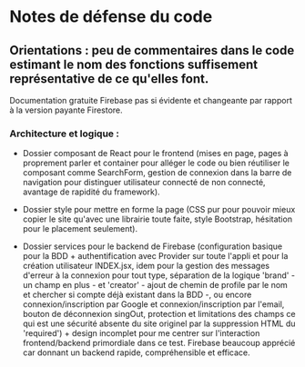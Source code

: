 # Notes de défense du code

## Orientations : peu de commentaires dans le code estimant le nom des fonctions suffisement représentative de ce qu'elles font.
Documentation gratuite Firebase pas si évidente et changeante par rapport à la version payante Firestore.

### Architecture et logique : 

- Dossier composant de React pour le frontend (mises en page, pages à proprement parler et container pour alléger le code ou bien réutiliser le composant comme SearchForm, gestion de connexion dans la barre de navigation pour distinguer utilisateur connecté de non connecté, avantage de rapidité du framework).

- Dossier style pour mettre en forme la page (CSS pur pour pouvoir mieux copier le site qu'avec une librairie toute faite, style Bootstrap, hésitation pour le placement seulement).

- Dossier services pour le backend de Firebase (configuration basique pour la BDD + authentification avec Provider sur toute l'appli et pour la création utilisateur INDEX.jsx, idem pour la gestion des messages d'erreur à la connexion pour tout type, séparation de la logique 'brand' - un champ en plus - et 'creator' - ajout de chemin de profile par le nom et chercher si compte déjà existant dans la BDD -, ou encore connexion/inscription par Google et connexion/inscription par l'email, bouton de déconnexion singOut, protection et limitations des champs ce qui est une sécurité absente du site originel par la suppression HTML du 'required') + design incomplet pour me centrer sur l'interaction frontend/backend primordiale dans ce test. Firebase beaucoup apprécié car donnant un backend rapide, compréhensible et efficace.